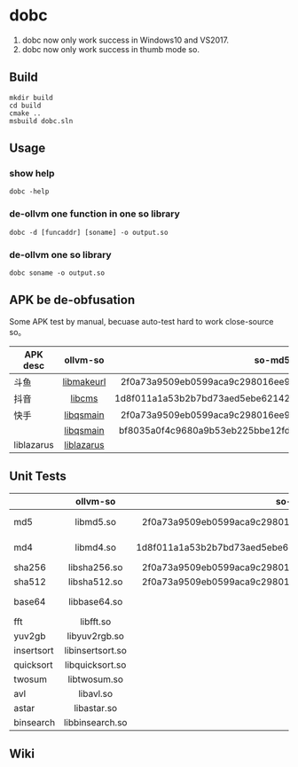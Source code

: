 # dobc

1. dobc now only work success in Windows10 and VS2017.
2. dobc now only work success in thumb mode so.

## Build

```
mkdir build
cd build
cmake ..
msbuild dobc.sln
```

## Usage

### show help
```
dobc -help
```
### de-ollvm one function in one so library
```
dobc -d [funcaddr] [soname] -o output.so 
```

### de-ollvm one so library
```
dobc soname -o output.so
```

## APK be de-obfusation

Some APK test by manual, becuase auto-test hard to work close-source so。

| APK desc       | ollvm-so      | so-md5  | decode-so | func | 
| ------------ |:-------------:| -----:|-----:| -----:| 
| 斗鱼         | [libmakeurl](https://github.com/baikaishiuc/dobc/blob/main/data/%E6%96%97%E9%B1%BC/edfc5f175821c4605ebb11399953054/libmakeurl2.4.9.so)    | 2f0a73a9509eb0599aca9c298016ee9 | libmakeurl.so.d |
| 抖音         | [libcms](https://github.com/baikaishiuc/dobc/blob/main/data/%E6%8A%96%E9%9F%B3/1d8f011a1a53b2b7bd73aed5ebe62142/libcms.so)        | 1d8f011a1a53b2b7bd73aed5ebe62142 | libcms.so.d |
| 快手         | [libqsmain](https://github.com/baikaishiuc/dobc/blob/main/data/%E5%BF%AB%E6%89%8B/2f0a73a9509eb0599aca9c298016ee9/libkwsgmain.so)     | 2f0a73a9509eb0599aca9c298016ee9 | libqsmain.so.d |
|             | [libqsmain](https://github.com/baikaishiuc/dobc/blob/main/data/%E5%BF%AB%E6%89%8B/bf8035a0f4c9680a9b53eb225bbe12fd/libkwsgmain.so)     | bf8035a0f4c9680a9b53eb225bbe12fd | [libqsmain.so.d](https://github.com/baikaishiuc/dobc/blob/main/data/%E5%BF%AB%E6%89%8B/bf8035a0f4c9680a9b53eb225bbe12fd/libkwsgmain.so.decode) |
| liblazarus  | [liblazarus](https://github.com/baikaishiuc/dobc/blob/main/data/liblazarus/liblazarus.so)     |       |  [liblazarus.so.d ](https://github.com/baikaishiuc/dobc/blob/main/data/liblazarus/test.so) ||


## Unit Tests
|        | ollvm-so      | so-md5  | decode-so | func  | 
| ------------ |:-------------:| -----:|-----:| -----:| 
| md5         | libmd5.so    | 2f0a73a9509eb0599aca9c298016ee9 | libmd5.so.d | md5Update, md5Final | 
| md4         | libmd4.so    | 1d8f011a1a53b2b7bd73aed5ebe62142 | libmd4.so.d | md4Update, md4Final
| sha256         | libsha256.so     | 2f0a73a9509eb0599aca9c298016ee9 | libsha256.so.d | encrypt | 
| sha512         | libsha512.so     | 2f0a73a9509eb0599aca9c298016ee9 | libsha512.so.d | encrypt | 
| base64 | libbase64.so | | libbase64.so.d | base64Encode, base64Decode |
| fft | libfft.so | | libfft.so.d | encode |
| yuv2gb | libyuv2rgb.so | | libyuv2rgb.so.d | encode |
| insertsort | libinsertsort.so | | libinsert.so | |
| quicksort | libquicksort.so | | libquicksort.so | |
| twosum | libtwosum.so | | libtwosum.so.d | leetcode | 
| avl | libavl.so | | libavl.so.d | |
| astar | libastar.so | | libastar.so.d | |
| binsearch | libbinsearch.so | | libbinsearch.so.d | |




## Wiki

